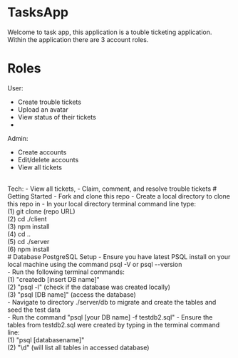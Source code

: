 # TasksApp
Welcome to task app, this application is a touble ticketing application.<br>
Within the application there are 3 account roles.
# Roles
User:
- Create trouble tickets
- Upload an avatar
- View status of their tickets<br>
- <br>
Admin:<br>
- Create accounts
- Edit/delete accounts
- View all tickets<br>
<br>
Tech:
- View all tickets,
- Claim, comment, and resolve trouble tickets
# Getting Started
- Fork and clone this repo
- Create a local directory to clone this repo in
- In your local directory terminal command line type: <br>
  (1) git clone (repo URL)<br>
  (2) cd ./client <br>
  (3) npm install <br>
  (4) cd .. <br>
  (5) cd ./server <br>
  (6) npm install <br>
# Database PostgreSQL Setup
- Ensure you have latest PSQL install on your local machine using the command psql -V or psql --version<br>
- Run the following terminal commands:<br>
  (1) "createdb [insert DB name]"<br>
  (2) "psql -l" (check if the database was created locally)<br>
  (3) "psql [DB name]" (access the database) <br>
- Navigate to directory ./server/db to migrate and create the tables and seed the test data<br>
- Run the command "psql [your DB name] -f testdb2.sql"
- Ensure the tables from testdb2.sql were created by typing in the terminal command line:<br>
  (1) "psql [databasename]"<br>
  (2) "\d" (will list all tables in accessed database)<br>
